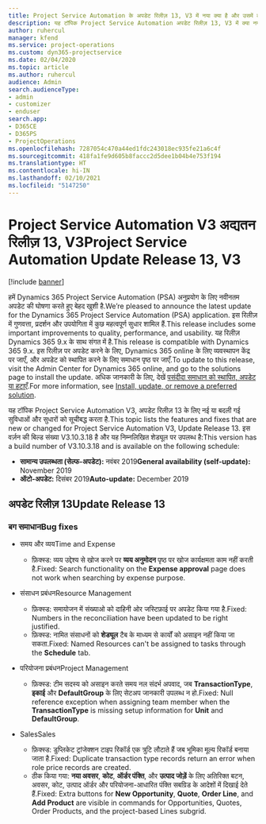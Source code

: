 ```yaml
---
title: Project Service Automation के अपडेट रिलीज़ 13, V3 में नया क्या है और उसमें क्या परिवर्तन हुआ है
description: यह टॉपिक Project Service Automation अपडेट रिलीज़ 13, V3 में क्या नया है, इसके बारे में जानकारी प्रदान करता है.
author: ruhercul
manager: kfend
ms.service: project-operations
ms.custom: dyn365-projectservice
ms.date: 02/04/2020
ms.topic: article
ms.author: ruhercul
audience: Admin
search.audienceType:
- admin
- customizer
- enduser
search.app:
- D365CE
- D365PS
- ProjectOperations
ms.openlocfilehash: 7287054c470a44ed1fdc243018ec935fe21a6c4f
ms.sourcegitcommit: 418fa1fe9d605b8faccc2d5dee1b04b4e753f194
ms.translationtype: HT
ms.contentlocale: hi-IN
ms.lasthandoff: 02/10/2021
ms.locfileid: "5147250"
---
```

# <a name="project-service-automation-update-release-13-v3"></a><span data-ttu-id="b0a54-103">Project Service Automation V3 अद्यतन रिलीज़ 13, V3</span><span class="sxs-lookup"><span data-stu-id="b0a54-103">Project Service Automation Update Release 13, V3</span></span>

[!include [banner](../includes/psa-now-project-operations.md)]

<span data-ttu-id="b0a54-104">हमें Dynamics 365 Project Service Automation (PSA) अनुप्रयोग के लिए नवीनतम अपडेट की घोषणा करते हुए बेहद खुशी है.</span><span class="sxs-lookup"><span data-stu-id="b0a54-104">We’re pleased to announce the latest update for the Dynamics 365 Project Service Automation (PSA) application.</span></span> <span data-ttu-id="b0a54-105">इस रिलीज़ में गुणवत्ता, प्रदर्शन और उपयोगिता में कुछ महत्वपूर्ण सुधार शामिल हैं.</span><span class="sxs-lookup"><span data-stu-id="b0a54-105">This release includes some important improvements to quality, performance, and usability.</span></span> <span data-ttu-id="b0a54-106">यह रिलीज़ Dynamics 365 9.x के साथ संगत में है.</span><span class="sxs-lookup"><span data-stu-id="b0a54-106">This release is compatible with Dynamics 365 9.x.</span></span> <span data-ttu-id="b0a54-107">इस रिलीज़ पर अपडेट करने के लिए, Dynamics 365 online के लिए व्यवस्थापन केंद्र पर जाएँ, और अपडेट को स्थापित करने के लिए समाधान पृष्ठ पर जाएँ.</span><span class="sxs-lookup"><span data-stu-id="b0a54-107">To update to this release, visit the Admin Center for Dynamics 365 online, and go to the solutions page to install the update.</span></span> <span data-ttu-id="b0a54-108">अधिक जानकारी के लिए, देखें [पसंदीदा समाधान को स्थापित, अपडेट या हटाएँ](https://docs.microsoft.com/power-platform/admin/install-remove-preferred-solution).</span><span class="sxs-lookup"><span data-stu-id="b0a54-108">For more information, see [Install, update, or remove a preferred solution](https://docs.microsoft.com/power-platform/admin/install-remove-preferred-solution).</span></span>

<span data-ttu-id="b0a54-109">यह टॉपिक Project Service Automation V3, अपडेट रिलीज़ 13 के लिए नई या बदली गई सुविधाओं और सुधारों को सूचीबद्ध करता है.</span><span class="sxs-lookup"><span data-stu-id="b0a54-109">This topic lists the features and fixes that are new or changed for Project Service Automation V3, Update Release 13.</span></span> <span data-ttu-id="b0a54-110">इस वर्ज़न की बिल्ड संख्या V3.10.3.18 है और यह निम्नलिखित शेड्यूल पर उपलब्ध है:</span><span class="sxs-lookup"><span data-stu-id="b0a54-110">This version has a build number of V3.10.3.18 and is available on the following schedule:</span></span>

- <span data-ttu-id="b0a54-111">**सामान्य उपलब्धता (सेल्फ-अपडेट):** नवंबर 2019</span><span class="sxs-lookup"><span data-stu-id="b0a54-111">**General availability (self-update):** November 2019</span></span>
- <span data-ttu-id="b0a54-112">**ऑटो-अपडेट:** दिसंबर 2019</span><span class="sxs-lookup"><span data-stu-id="b0a54-112">**Auto-update:** December 2019</span></span>


## <a name="update-release-13"></a><span data-ttu-id="b0a54-113">अपडेट रिलीज़ 13</span><span class="sxs-lookup"><span data-stu-id="b0a54-113">Update Release 13</span></span> 

### <a name="bug-fixes"></a><span data-ttu-id="b0a54-114">बग समाधान</span><span class="sxs-lookup"><span data-stu-id="b0a54-114">Bug fixes</span></span>

- <span data-ttu-id="b0a54-115">समय और व्यय</span><span class="sxs-lookup"><span data-stu-id="b0a54-115">Time and Expense</span></span>

     - <span data-ttu-id="b0a54-116">फ़िक्स्ड: व्यय उद्देश्य से खोज करने पर **व्यय अनुमोदन** पृष्ठ पर खोज कार्यक्षमता काम नहीं करती है.</span><span class="sxs-lookup"><span data-stu-id="b0a54-116">Fixed: Search functionality on the **Expense approval** page does not work when searching by expense purpose.</span></span>

- <span data-ttu-id="b0a54-117">संसाधन प्रबंधन</span><span class="sxs-lookup"><span data-stu-id="b0a54-117">Resource Management</span></span>

     - <span data-ttu-id="b0a54-118">फ़िक्स्ड: समायोजन में संख्याओ को दाहिनी ओर जस्टिफ़ाई पर अपडेट किया गया है.</span><span class="sxs-lookup"><span data-stu-id="b0a54-118">Fixed: Numbers in the reconciliation have been updated to be right justified.</span></span>
     - <span data-ttu-id="b0a54-119">फ़िक्स्ड: नामित संसाधनों को **शेड्यूल** टैब के माध्यम से कार्यों को असाइन नहीं किया जा सकता.</span><span class="sxs-lookup"><span data-stu-id="b0a54-119">Fixed: Named Resources can't be assigned to tasks through the **Schedule** tab.</span></span>

- <span data-ttu-id="b0a54-120">परियोजना प्रबंधन</span><span class="sxs-lookup"><span data-stu-id="b0a54-120">Project Management</span></span>

     - <span data-ttu-id="b0a54-121">फ़िक्स्ड: टीम सदस्य को असाइन करते समय नल संदर्भ अपवाद, जब **TransactionType**, **इकाई** और **DefaultGroup** के लिए सेटअप जानकारी उपलब्ध न हो.</span><span class="sxs-lookup"><span data-stu-id="b0a54-121">Fixed: Null reference exception when assigning team member when the **TransactionType** is missing setup information for **Unit** and **DefaultGroup**.</span></span>

- <span data-ttu-id="b0a54-122">Sales</span><span class="sxs-lookup"><span data-stu-id="b0a54-122">Sales</span></span>

     - <span data-ttu-id="b0a54-123">फ़िक्स्ड: डुप्लिकेट ट्रांजेक्शन टाइप रिकॉर्ड एक त्रुटि लौटाते हैं जब भूमिका मूल्य रिकॉर्ड बनाया जाता है.</span><span class="sxs-lookup"><span data-stu-id="b0a54-123">Fixed: Duplicate transaction type records return an error when role price records are created.</span></span>
     - <span data-ttu-id="b0a54-124">ठीक किया गया: **नया अवसर**, **कोट**, **ऑर्डर पंक्ति**, और **उत्पाद जोड़ें** के लिए अतिरिक्त बटन, अवसर, कोट, उत्पाद ऑर्डर और परियोजना-आधारित पंक्ति सबग्रिड के आदेशों में दिखाई देते हैं.</span><span class="sxs-lookup"><span data-stu-id="b0a54-124">Fixed: Extra buttons for **New Opportunity**, **Quote**, **Order Line**, and **Add Product** are visible in commands for Opportunities, Quotes, Order Products, and the project-based Lines subgrid.</span></span>


